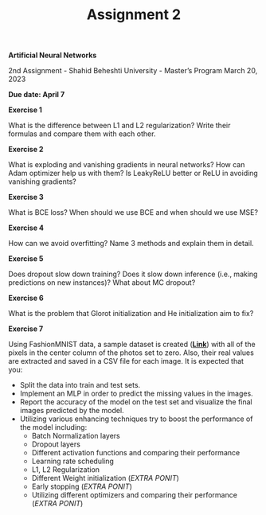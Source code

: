 ﻿---
layout: default
title: Assignment 2
nav_order: 2
has_children: false
parent: Assignments
permalink: /assignments/Assignment 2
---


**Artificial Neural Networks**

2nd Assignment - Shahid Beheshti University - Master’s Program March 20, 2023

**Due date: April 7**

**Exercise 1**

What is the difference between L1 and L2 regularization? Write their formulas and compare them with each other.

**Exercise 2**

What is exploding and vanishing gradients in neural networks? How can Adam optimizer help us with them? Is LeakyReLU better or ReLU in avoiding vanishing gradients?

**Exercise 3**

What is BCE loss? When should we use BCE and when should we use MSE? 

**Exercise 4**

How can we avoid overfitting? Name 3 methods and explain them in detail.

**Exercise 5**

Does dropout slow down training? Does it slow down inference (i.e., making predictions on new instances)? What about MC dropout?

**Exercise 6**

What is the problem that Glorot initialization and He initialization aim to fix?

**Exercise 7**

Using FashionMNIST data, a sample dataset is created ([**Link**](https://github.com/Abtinmy/CS-SBU-NeuralNetwork/raw/main/assignments/Assignment%202/Dataset.zip)) with all of the pixels in the center column of the photos set to zero. Also, their real values are extracted and saved in a CSV file for each image. It is expected that you:

- Split the data into train and test sets.
- Implement an MLP in order to predict the missing values in the images.
- Report the accuracy of the model on the test set and visualize the final images predicted by the model.
- Utilizing various enhancing techniques try to boost the performance of the model including:
  * Batch Normalization layers
  * Dropout layers
  * Different activation functions and comparing their performance
  * Learning rate scheduling
  * L1, L2 Regularization
  * Different Weight initialization (*EXTRA PONIT*)
  * Early stopping (*EXTRA PONIT*)
  * Utilizing different optimizers and comparing their performance (*EXTRA PONIT*)
